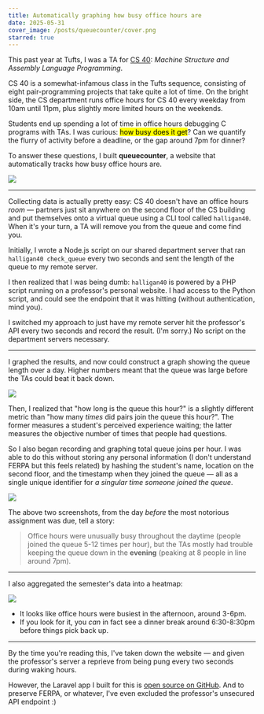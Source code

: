 ```yaml
---
title: Automatically graphing how busy office hours are
date: 2025-05-31
cover_image: /posts/queuecounter/cover.png
starred: true
---
```


This past year at Tufts, I was a TA for [CS 40](https://www.cs.tufts.edu/comp/40): _Machine Structure and Assembly Language Programming_.

CS 40 is a somewhat-infamous class in the Tufts sequence, consisting of eight pair-programming projects that take quite a lot of time. On the bright side, the CS department runs office hours for CS 40 every weekday from 10am until 11pm, plus slightly more limited hours on the weekends.

Students end up spending a lot of time in office hours debugging C programs with TAs. I was curious: <mark>how busy does it get</mark>? Can we quantify the flurry of activity before a deadline, or the gap around 7pm for dinner?

To answer these questions, I built **queuecounter**, a website that automatically tracks how busy office hours are.

![](/posts/queuecounter/total-queue-joins.png)

---

Collecting data is actually pretty easy: CS 40 doesn't have an office hours _room_ — partners just sit anywhere on the second floor of the CS building and put themselves onto a virtual queue using a CLI tool called `halligan40`. When it's your turn, a TA will remove you from the queue and come find you.

Initially, I wrote a Node.js script on our shared department server that ran `halligan40 check_queue` every two seconds and sent the length of the queue to my remote server.

I then realized that I was being dumb: `halligan40` is powered by a PHP script running on a professor's personal website. I had access to the Python script, and could see the endpoint that it was hitting (without authentication, mind you).

I switched my approach to just have my remote server hit the professor's API every two seconds and record the result. (I'm sorry.) No script on the department servers necessary.

---

I graphed the results, and now could construct a graph showing the queue length over a day. Higher numbers meant that the queue was large before the TAs could beat it back down.

![](/posts/queuecounter/max-queue-length.png)

Then, I realized that "how long is the queue this hour?" is a slightly different metric than "how many _times_ did pairs join the queue this hour?". The former measures a student's perceived experience waiting; the latter measures the objective number of times that people had questions.

So I also began recording and graphing total queue joins per hour. I was able to do this without storing any personal information (I don't understand FERPA but this feels related) by hashing the student's name, location on the second floor, and the timestamp when they joined the queue — all as a single unique identifier for _a singular time someone joined the queue_.

![](/posts/queuecounter/total-queue-joins.png)

The above two screenshots, from the day _before_ the most notorious assignment was due, tell a story:

> Office hours were unusually busy throughout the daytime (people joined the queue 5-12 times per hour), but the TAs mostly had trouble keeping the queue down in the **evening** (peaking at 8 people in line around 7pm).

---

I also aggregated the semester's data into a heatmap:

![](/posts/queuecounter/heatmap.png)

- It looks like office hours were busiest in the afternoon, around 3-6pm.
- If you look for it, you _can_ in fact see a dinner break around 6:30-8:30pm before things pick back up.

---

By the time you're reading this, I've taken down the website — and given the professor's server a reprieve from being pung every two seconds during waking hours.

However, the Laravel app I built for this is [open source on GitHub](https://github.com/benborgers/queuecounter/blob/main/app/Console/Commands/CheckQueue.php). And to preserve FERPA, or whatever, I've even excluded the professor's unsecured API endpoint :)
